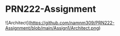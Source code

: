 # PRN222-Assignment



!\[Architect](https://github.com/namnm309/PRN222-Assignment/blob/main/Assign1/Architect.png)

